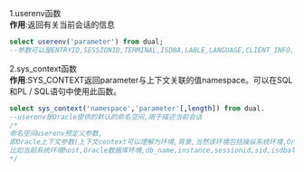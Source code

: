 1.userenv函数   
**作用**:返回有关当前会话的信息
```sql
select userenv('parameter') from dual;
--参数可以是ENTRYID,SESSIONID,TERMINAL,ISDBA,LABLE,LANGUAGE,CLIENT_INFO,LANG
```
2.sys_context函数   
**作用**:SYS_CONTEXT返回parameter与上下文关联的值namespace。可以在SQL和PL / SQL语句中使用此函数。
```sql
select sys_context('namespace','parameter'[,length]) from dual.
--userenv是Oracle提供的默认的命名空间,用于描述当前会话
/*
命名空间userenv预定义参数,
即Oracle上下文参数(上下文context可以理解为环境,背景,当然该环境包括操纵系统环境,Oracle数据库环境),
比如当前系统环境host,Oracle数据库环境,db_name,instance,sessionid,sid,isdba等等.
*/
```